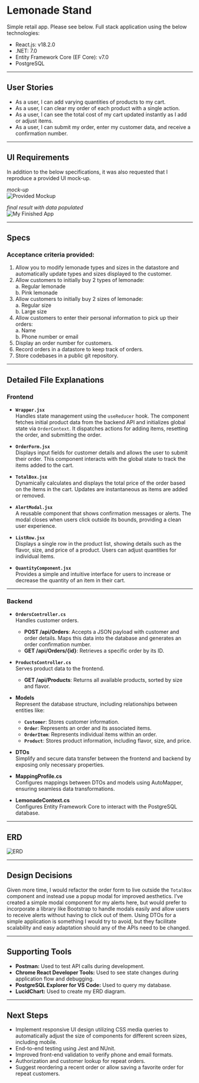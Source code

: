 # Lemonade Stand

Simple retail app. Please see below. Full stack application using the below technologies:  
* React.js: v18.2.0  
* .NET: 7.0  
* Entity Framework Core (EF Core): v7.0  
* PostgreSQL  

---

## **User Stories**
* As a user, I can add varying quantities of products to my cart.  
* As a user, I can clear my order of each product with a single action.  
* As a user, I can see the total cost of my cart updated instantly as I add or adjust items.  
* As a user, I can submit my order, enter my customer data, and receive a confirmation number.  

---

## **UI Requirements**
In addition to the below specifications, it was also requested that I reproduce a provided UI mock-up.  

_mock-up_  
![Provided Mockup](mockup.png)  

_final result with data populated_  
![My Finished App](Final.jpg)  

---

## **Specs**
### **Acceptance criteria provided:**
1. Allow you to modify lemonade types and sizes in the datastore and automatically update types and sizes displayed to the customer.  
2. Allow customers to initially buy 2 types of lemonade:  
   a. Regular lemonade  
   b. Pink lemonade  
3. Allow customers to initially buy 2 sizes of lemonade:  
   a. Regular size  
   b. Large size  
4. Allow customers to enter their personal information to pick up their orders:  
   a. Name  
   b. Phone number or email  
5. Display an order number for customers.  
6. Record orders in a datastore to keep track of orders.  
7. Store codebases in a public git repository.  

---

## **Detailed File Explanations**

### **Frontend**
- **`Wrapper.jsx`**  
  Handles state management using the `useReducer` hook. The component fetches initial product data from the backend API and initializes global state via `OrderContext`. It dispatches actions for adding items, resetting the order, and submitting the order.

- **`OrderForm.jsx`**  
  Displays input fields for customer details and allows the user to submit their order. This component interacts with the global state to track the items added to the cart.

- **`TotalBox.jsx`**  
  Dynamically calculates and displays the total price of the order based on the items in the cart. Updates are instantaneous as items are added or removed.

- **`AlertModal.jsx`**  
  A reusable component that shows confirmation messages or alerts. The modal closes when users click outside its bounds, providing a clean user experience.

- **`ListRow.jsx`**  
  Displays a single row in the product list, showing details such as the flavor, size, and price of a product. Users can adjust quantities for individual items.

- **`QuantityComponent.jsx`**  
  Provides a simple and intuitive interface for users to increase or decrease the quantity of an item in their cart.

---

### **Backend**
- **`OrdersController.cs`**  
  Handles customer orders.  
  - **POST /api/Orders**: Accepts a JSON payload with customer and order details. Maps this data into the database and generates an order confirmation number.  
  - **GET /api/Orders/{id}**: Retrieves a specific order by its ID.

- **`ProductsController.cs`**  
  Serves product data to the frontend.  
  - **GET /api/Products**: Returns all available products, sorted by size and flavor.

- **Models**  
  Represent the database structure, including relationships between entities like:  
  - **`Customer`**: Stores customer information.  
  - **`Order`**: Represents an order and its associated items.  
  - **`OrderItem`**: Represents individual items within an order.  
  - **`Product`**: Stores product information, including flavor, size, and price.

- **DTOs**  
  Simplify and secure data transfer between the frontend and backend by exposing only necessary properties.

- **MappingProfile.cs**  
  Configures mappings between DTOs and models using AutoMapper, ensuring seamless data transformations.

- **LemonadeContext.cs**  
  Configures Entity Framework Core to interact with the PostgreSQL database.

---

## **ERD**
![ERD](<Lemonade ERD.png>)

---

## **Design Decisions**
Given more time, I would refactor the order form to live outside the `TotalBox` component and instead use a popup modal for improved aesthetics. I’ve created a simple modal component for my alerts here, but would prefer to incorporate a library like Bootstrap to handle modals easily and allow users to receive alerts without having to click out of them. Using DTOs for a simple application is something I would try to avoid, but they facilitate scalability and easy adaptation should any of the APIs need to be changed.

---

## **Supporting Tools**
- **Postman:** Used to test API calls during development.  
- **Chrome React Developer Tools:** Used to see state changes during application flow and debugging.  
- **PostgreSQL Explorer for VS Code:** Used to query my database.  
- **LucidChart:** Used to create my ERD diagram.

---

## **Next Steps**
- Implement responsive UI design utilizing CSS media queries to automatically adjust the size of components for different screen sizes, including mobile.  
- End-to-end testing using Jest and NUnit.  
- Improved front-end validation to verify phone and email formats.  
- Authorization and customer lookup for repeat orders.  
- Suggest reordering a recent order or allow saving a favorite order for repeat customers.
